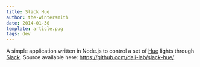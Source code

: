 ```yaml
---
title: Slack Hue
author: the-wintersmith
date: 2014-01-30
template: article.pug
tags: dev
---
```


A simple application written in Node.js to control a set of [Hue](http://www.meethue.com/) lights through [Slack](http://www.slack.com).  Source available here: https://github.com/dali-lab/slack-hue/

<script src="http://gist-it.sudarmuthu.com/github/dali-lab/slack-hue/blob/master/web.js?footer=0"></script>
